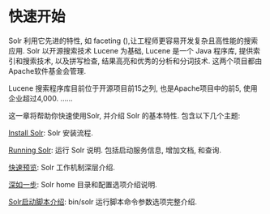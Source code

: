 # 快速开始

Solr 利用它先进的特性, 如 faceting (),让工程师更容易开发复杂且高性能的搜索应用. 
Solr 以开源搜索技术 Lucene 为基础, Lucene 是一个 Java 程序库, 提供索引和搜索技术, 以及拼写检查, 结果高亮和优秀的分析和分词技术. 这两个项目都由Apache软件基金会管理.

Lucene 搜索程序库目前位于开源项目前15之列, 也是Apache项目中的前5, 使用企业超过4,000. 
......

这一章将帮助你快速使用Solr, 并介绍 Solr 的基本特性. 包含以下几个主题:

[Install Solr](start/install): Solr 安装流程.

[Running Solr](start/run): 运行 Solr 说明. 包括启动服务信息, 增加文档, 和查询.

[快速预览](start/overview): Solr 工作机制深层介绍.

[深如一步](start/A_Step_Closer): Solr home 目录和配置选项介绍说明.

[Solr启动脚本介绍](Getting_Started/Solr_Start_Script_Reference): bin/solr 运行脚本命令参数选项完整介绍.